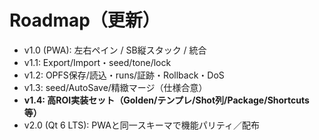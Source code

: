 # Roadmap（更新）
- v1.0 (PWA): 左右ペイン / SB縦スタック / 統合
- v1.1: Export/Import・seed/tone/lock
- v1.2: OPFS保存/読込・runs/証跡・Rollback・DoS
- v1.3: seed/AutoSave/精緻マージ（仕様合意）
- **v1.4: 高ROI実装セット（Golden/テンプレ/Shot列/Package/Shortcuts 等）**
- v2.0 (Qt 6 LTS): PWAと同一スキーマで機能パリティ／配布

